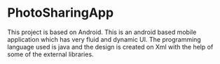 # PhotoSharingApp
This project is based on Android. This is an android based mobile application which has very fluid and dynamic UI. The programming language used is java and the design is created on Xml with the help of some of the external libraries.
